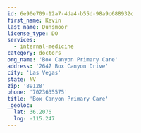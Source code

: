 ```yaml
---
id: 6e90e709-12a7-4da4-b55d-98a9c688932c
first_name: Kevin
last_name: Dunsmoor
license_type: DO
services:
  - internal-medicine
category: doctors
org_name: 'Box Canyon Primary Care'
address: '2647 Box Canyon Drive'
city: 'Las Vegas'
state: NV
zip: '89128'
phone: '7023635575'
title: 'Box Canyon Primary Care'
_geoloc:
  lat: 36.2076
  lng: -115.247
---
```

